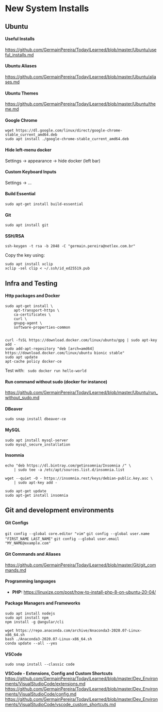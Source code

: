 
# New System Installs

## Ubuntu

#### Useful Installs
https://github.com/GermainPereira/TodayILearned/blob/master/Ubuntu/useful_installs.md


#### Ubuntu Aliases
https://github.com/GermainPereira/TodayILearned/blob/master/Ubuntu/aliases.md


#### Ubuntu Themes
https://github.com/GermainPereira/TodayILearned/blob/master/Ubuntu/theme.md

#### Google Chrome
```
wget https://dl.google.com/linux/direct/google-chrome-stable_current_amd64.deb
sudo apt install ./google-chrome-stable_current_amd64.deb
```
#### Hide left-menu docker
Settings -> appearance -> hide docker (left bar)

#### Custom Keyboard Inputs
Settings -> ...

#### Build Essential
`sudo apt-get install build-essential`
    
#### Git
`sudo apt install git`

#### SSH/RSA
```
ssh-keygen -t rsa -b 2048 -C "germain.pereira@netlex.com.br"
```

Copy the key using:
```
sudo apt install xclip
xclip -sel clip < ~/.ssh/id_ed25519.pub
```
## Infra and Testing

#### Http packages and Docker
``` 
sudo apt-get install \
    apt-transport-https \
    ca-certificates \
    curl \
    gnupg-agent \
    software-properties-common
    

curl -fsSL https://download.docker.com/linux/ubuntu/gpg | sudo apt-key add -
sudo add-apt-repository "deb [arch=amd64] https://download.docker.com/linux/ubuntu bionic stable"
sudo apt update
apt-cache policy docker-ce
```
Test with:
` sudo docker run hello-world`

#### Run command without sudo (docker for instance)
https://github.com/GermainPereira/TodayILearned/blob/master/Ubuntu/run_without_sudo.md


#### DBeaver

`sudo snap install dbeaver-ce`
#### MySQL
```
sudo apt install mysql-server
sudo mysql_secure_installation
```

#### Insomnia

```
echo "deb https://dl.bintray.com/getinsomnia/Insomnia /" \
    | sudo tee -a /etc/apt/sources.list.d/insomnia.list

wget --quiet -O - https://insomnia.rest/keys/debian-public.key.asc \
    | sudo apt-key add -

sudo apt-get update
sudo apt-get install insomnia
```

## Git and development environments

#### Git Configs
`git config --global core.editor "vim"`
`git config --global user.name "FIRST_NAME LAST_NAME"`
`git config --global user.email "MY_NAME@example.com"`

#### Git Commands and Aliases
https://github.com/GermainPereira/TodayILearned/blob/master/Git/git_commands.md

#### Programming languages
* **PHP:**
https://linuxize.com/post/how-to-install-php-8-on-ubuntu-20-04/

#### Package Managers and Frameworks
```
sudo apt install nodejs
sudo apt install npm 
npm install -g @angular/cli 

wget https://repo.anaconda.com/archive/Anaconda3-2020.07-Linux-x86_64.sh
bash ./Anaconda3-2020.07-Linux-x86_64.sh
conda update --all --yes
```

#### VSCode
`sudo snap install --classic code`

**VSCode - Extensions, Config and Custom Shortcuts**
https://github.com/GermainPereira/TodayILearned/blob/master/Dev_Environments/VisualStudioCode/extensions.md
https://github.com/GermainPereira/TodayILearned/blob/master/Dev_Environments/VisualStudioCode/config.md
https://github.com/GermainPereira/TodayILearned/blob/master/Dev_Environments/VisualStudioCode/vscode_custom_shortcuts.md

